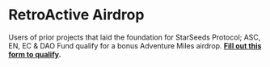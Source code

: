 # RetroActive Airdrop

Users of prior projects that laid the foundation for StarSeeds Protocol; ASC, EN, EC & DAO Fund qualify for a bonus Adventure Miles airdrop. [**Fill out this form to qualify**](https://forms.gle/tJExGRpVWUF9tu4Q8)**.**
